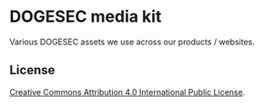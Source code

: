 # DOGESEC media kit

Various DOGESEC assets we use across our products / websites.

## License

[Creative Commons Attribution 4.0 International Public License](LICENSE).